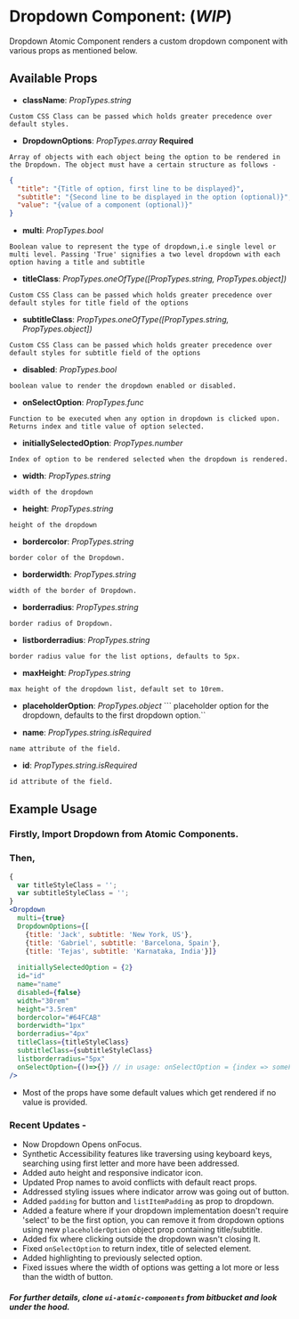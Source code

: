 # Dropdown Component: (**_WIP_**)

Dropdown Atomic Component renders a custom dropdown component with various props as mentioned below.

## Available Props

* **className**: *PropTypes.string* 

```Custom CSS Class can be passed which holds greater precedence over default styles.```

* **DropdownOptions**: *PropTypes.array* **Required**

```Array of objects with each object being the option to be rendered in the Dropdown. The object must have a certain structure as follows - ```

``` JSON
{
  "title": "{Title of option, first line to be displayed}",
  "subtitle": "{Second line to be displayed in the option (optional)}",
  "value": "{value of a component (optional)}"
}
```

* **multi**: *PropTypes.bool*

```Boolean value to represent the type of dropdown,i.e single level or multi level. Passing 'True' signifies a two level dropdown with each option having a title and subtitle```

* **titleClass**: *PropTypes.oneOfType([PropTypes.string, PropTypes.object])* 

```Custom CSS Class can be passed which holds greater precedence over default styles for title field of the options```

* **subtitleClass**: *PropTypes.oneOfType([PropTypes.string, PropTypes.object])*

```Custom CSS Class can be passed which holds greater precedence over default styles for subtitle field of the options```

* **disabled**: *PropTypes.bool*

```boolean value to render the dropdown enabled or disabled.```

* **onSelectOption**: *PropTypes.func*

```Function to be executed when any option in dropdown is clicked upon. Returns index and title value of option selected. ```

* **initiallySelectedOption**: *PropTypes.number*

```Index of option to be rendered selected when the dropdown is rendered.```

* **width**: *PropTypes.string*

```width of the dropdown```

* **height**: *PropTypes.string*

```height of the dropdown```

* **bordercolor**: *PropTypes.string*

```border color of the Dropdown.```

* **borderwidth**: *PropTypes.string*

```width of the border of Dropdown.```

* **borderradius**: *PropTypes.string* 

```border radius of Dropdown.```

* **listborderradius**: *PropTypes.string*

```border radius value for the list options, defaults to 5px.```

* **maxHeight**: *PropTypes.string*

```max height of the dropdown list, default set to 10rem.```

* **placeholderOption**: *PropTypes.object*
``` placeholder option for the dropdown, defaults to the first dropdown option.``

* **name**: *PropTypes.string.isRequired*

```name attribute of the field.```

* **id**: *PropTypes.string.isRequired*

```id attribute of the field.```

## Example Usage

### Firstly, Import Dropdown from Atomic Components.

### Then,

``` jsx
{
  var titleStyleClass = '';
  var subtitleStyleClass = '';
}
<Dropdown 
  multi={true}
  DropdownOptions={[
    {title: 'Jack', subtitle: 'New York, US'},
    {title: 'Gabriel', subtitle: 'Barcelona, Spain'},
    {title: 'Tejas', subtitle: 'Karnataka, India'}]}
  
  initiallySelectedOption = {2}
  id="id"
  name="name"
  disabled={false} 
  width="30rem" 
  height="3.5rem" 
  bordercolor="#64FCAB" 
  borderwidth="1px" 
  borderradius="4px" 
  titleClass={titleStyleClass}
  subtitleClass={subtitleStyleClass}
  listborderradius="5px"
  onSelectOption={()=>{}} // in usage: onSelectOption = {index => someFunction(index)} i.e returns index of option selected. 
/>
```

* Most of the props have some default values which get rendered if no value is provided. 

### Recent Updates -
* Now Dropdown Opens onFocus.
* Synthetic Accessibility features like traversing using keyboard keys, searching using first letter and more have been addressed.
* Added auto height and responsive indicator icon.
* Updated Prop names to avoid conflicts with default react props.
* Addressed styling issues where indicator arrow was going out of button. 
* Added ```padding``` for button and ```listItemPadding``` as prop to dropdown.
* Added a feature where if your dropdown implementation doesn't require 'select' to be the first    option, you can remove it from dropdown options using new ```placeholderOption``` object prop containing title/subtitle. 
* Added fix where clicking outside the dropdown wasn't closing It. 
* Fixed ```onSelectOption``` to return index, title of selected element.
* Added highlighting to previously selected option.
* Fixed issues where the width of options was getting a lot more or less than the width of button.

##### For further details, clone ```ui-atomic-components``` from bitbucket and look under the hood. 